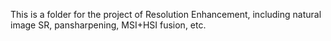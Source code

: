 This is a folder for the project of Resolution Enhancement, including natural image SR, pansharpening, MSI+HSI fusion, etc.
